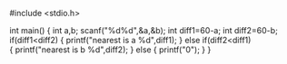 #include <stdio.h>

int main()
{
    int a,b;
    scanf("%d%d",&a,&b);
    int diff1=60-a;
    int diff2=60-b;
    if(diff1<diff2)
    {
        printf("nearest is a %d",diff1);
    }
    else if(diff2<diff1)     
    { 
        printf("nearest is b %d",diff2);
        }
        else
        {
            printf("0");
    }
    }
